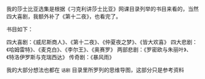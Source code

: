 
我的莎士比亚选集是根据《刁克利讲莎士比亚》网课目录列举的书目来看的，当然四大喜剧，我额外补了《第十二夜》，也看完了。

书目如下：

四大喜剧：《威尼斯商人》、《第十二夜》、《仲夏夜之梦》、《皆大欢喜》
四大悲剧：《哈姆雷特》、《麦克白》、《李尔王》、《奥赛罗》
两部悲剧：《罗密欧与朱丽叶》、《特洛伊罗斯与克瑞西达》
传奇剧：《暴风雨》

我的大部分想法也都在 `话剧` 目录里所罗列的思维导图，这部分只是参考资料
